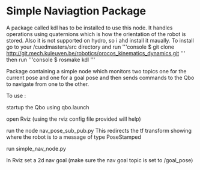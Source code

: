 # Simple Naviagtion Package
	
 A package called kdl has to be installed to use this node. It handles operations using quaternions which is how the orientation of the robot is stored. Also it is not supported on hydro, so i ahd install it maually.
 To install go to your /cuedmasters/src directory and run 
 '''console
 $ git clone http://git.mech.kuleuven.be/robotics/orocos_kinematics_dynamics.git
 '''
 then run 
 '''console
 $ rosmake kdl
 '''




 Package containing a simple node which monitors two topics one for the current pose and one for a goal pose and then sends commands to the Qbo to navigate from one to the other.

 To use : 

 startup the Qbo using qbo.launch

 open Rviz (using the rviz config file provided will help)

 run the node nav_pose_sub_pub.py This redirects the tf transform showing where the robot is to a message of type PoseStamped

 run simple_nav_node.py
 
 In Rviz set a 2d nav goal (make sure the nav goal topic is set to /goal_pose)
 


